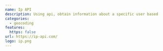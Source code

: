 ```yaml
---
name: Ip API
description: Using api, obtain information about a specific user based on their IP address.
categories:
  - geocoding
features:
  https: false
url: https://ip-api.com/
logo: ip.png
---
```

